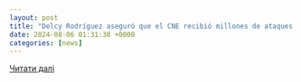 ```yaml
---
layout: post
title: "Delcy Rodríguez aseguró que el CNE recibió millones de ataques cibernéticos durante proceso de totalización"
date: 2024-08-06 01:31:38 +0000
categories: [news]
---
```


[Читати далі](https://www.lapatilla.com/2024/08/05/delcy-rodriguez-aseguro-que-el-cne-recibio-millones-de-ataques-ciberneticos-durante-proceso-de-totalizacion/)
